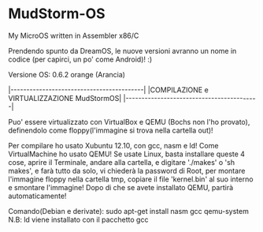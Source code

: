 MudStorm-OS
===========

My MicroOS written in Assembler x86/C

Prendendo spunto da DreamOS, le nuove versioni avranno un nome in codice (per capirci, un po' come Android)! :)

Versione OS: 0.6.2 orange (Arancia)

|------------------------------------------|
|COMPILAZIONE e VIRTUALIZZAZIONE MudStormOS|
|------------------------------------------|

Puo' essere virtualizzato con VirtualBox e QEMU (Bochs non l'ho provato), definendolo come floppy(l'immagine si trova nella cartella out)!

Per compilare ho usato Xubuntu 12.10, con gcc, nasm e ld! Come VirtualMachine ho usato QEMU! Se usate Linux, basta installare queste 4 cose, aprire il Terminale, andare alla cartella, e digitare './makes' o 'sh makes', e farà tutto da solo, vi chiederà la password di Root, per montare l'immagine floppy nella cartella tmp, copiare il file 'kernel.bin' al suo interno e smontare l'immagine!
Dopo di che se avete installato QEMU, partirà automaticamente!

Comando(Debian e derivate): sudo apt-get install nasm gcc qemu-system
N.B: ld viene installato con il pacchetto gcc
